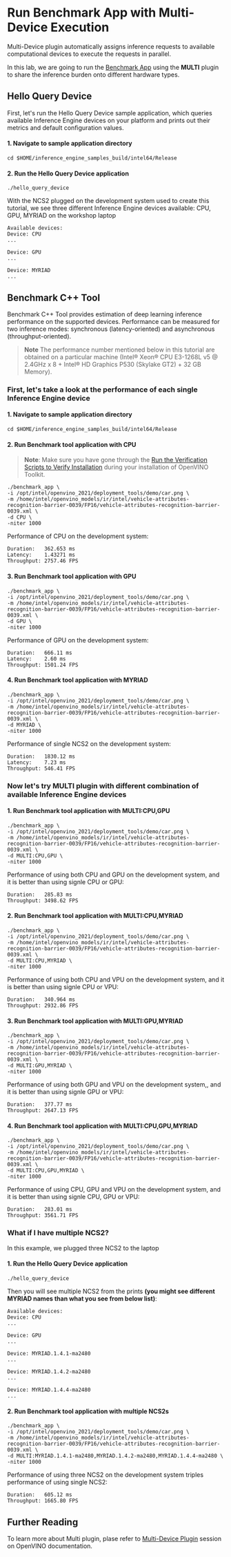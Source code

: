 
# Run Benchmark App with Multi-Device Execution 

Multi-Device plugin automatically assigns inference requests to available computational devices to execute the requests in parallel. 

In this lab, we are going to run the [Benchmark App](https://docs.openvinotoolkit.org/latest/openvino_docs_IE_DG_Samples_Overview.html) using the **MULTI** plugin to share the inference burden onto different hardware types.  

## Hello Query Device
First, let's run the Hello Query Device sample application, which queries available Inference Engine devices on your platform and prints out their metrics and default configuration values.

#### 1. Navigate to sample application directory
	cd $HOME/inference_engine_samples_build/intel64/Release
  
#### 2. Run the Hello Query Device application 
	./hello_query_device
    
With the NCS2 plugged on the development system used to create this tutorial, we see three different Inference Engine devices available: CPU, GPU, MYRIAD on the workshop laptop

	Available devices: 
	Device: CPU
	...

	Device: GPU
	...

	Device: MYRIAD
	...

## Benchmark C++ Tool     
Benchmark C++ Tool provides estimation of deep learning inference performance on the supported devices. Performance can be measured for two inference modes: synchronous (latency-oriented) and asynchronous (throughput-oriented).  
> **Note** The performance number mentioned below in this tutorial are obtained on a particular machine (Intel® Xeon® CPU E3-1268L v5 @ 2.4GHz x 8 + Intel® HD Graphics P530 (Skylake GT2) + 32 GB Memory).     

### First, let's take a look at the performance of each single Inference Engine device
#### 1. Navigate to sample application directory
	cd $HOME/inference_engine_samples_build/intel64/Release

#### 2. Run Benchmark tool application with CPU
> **Note**: Make sure you have gone through the [Run the Verification Scripts to Verify Installation](https://docs.openvinotoolkit.org/latest/openvino_docs_install_guides_installing_openvino_linux.html#run-the-demos) during your installation of OpenVINO Toolkit. 

	./benchmark_app \
	-i /opt/intel/openvino_2021/deployment_tools/demo/car.png \
	-m /home/intel/openvino_models/ir/intel/vehicle-attributes-recognition-barrier-0039/FP16/vehicle-attributes-recognition-barrier-0039.xml \
	-d CPU \
	-niter 1000

Performance of CPU on the development system:

	Duration:   362.653 ms
	Latency:    1.43271 ms
	Throughput: 2757.46 FPS

#### 3. Run Benchmark tool application with GPU
	./benchmark_app \
	-i /opt/intel/openvino_2021/deployment_tools/demo/car.png \
	-m /home/intel/openvino_models/ir/intel/vehicle-attributes-recognition-barrier-0039/FP16/vehicle-attributes-recognition-barrier-0039.xml \
	-d GPU \
	-niter 1000

Performance of GPU on the development system:

	Duration:   666.11 ms
	Latency:    2.60 ms
	Throughput: 1501.24 FPS


#### 4. Run Benchmark tool application with MYRIAD
	./benchmark_app \
	-i /opt/intel/openvino_2021/deployment_tools/demo/car.png \
	-m /home/intel/openvino_models/ir/intel/vehicle-attributes-recognition-barrier-0039/FP16/vehicle-attributes-recognition-barrier-0039.xml \
	-d MYRIAD \
	-niter 1000

Performance of single NCS2 on the development system:

	Duration:   1830.12 ms
	Latency:    7.23 ms
	Throughput: 546.41 FPS

### Now let's try MULTI plugin with different combination of available Inference Engine devices
#### 1. Run Benchmark tool application with MULTI:CPU,GPU
	./benchmark_app \
	-i /opt/intel/openvino_2021/deployment_tools/demo/car.png \
	-m /home/intel/openvino_models/ir/intel/vehicle-attributes-recognition-barrier-0039/FP16/vehicle-attributes-recognition-barrier-0039.xml \
	-d MULTI:CPU,GPU \
	-niter 1000

Performance of using both CPU and GPU on the development system, and it is better than using signle CPU or GPU:

	Duration:   285.83 ms
	Throughput: 3498.62 FPS

#### 2. Run Benchmark tool application with MULTI:CPU,MYRIAD
	./benchmark_app \
	-i /opt/intel/openvino_2021/deployment_tools/demo/car.png \
	-m /home/intel/openvino_models/ir/intel/vehicle-attributes-recognition-barrier-0039/FP16/vehicle-attributes-recognition-barrier-0039.xml \
	-d MULTI:CPU,MYRIAD \
	-niter 1000

Performance of using both CPU and VPU on the development system, and it is better than using signle CPU or VPU:

	Duration:   340.964 ms
	Throughput: 2932.86 FPS

	
#### 3. Run Benchmark tool application with MULTI:GPU,MYRIAD
	./benchmark_app \
	-i /opt/intel/openvino_2021/deployment_tools/demo/car.png \
	-m /home/intel/openvino_models/ir/intel/vehicle-attributes-recognition-barrier-0039/FP16/vehicle-attributes-recognition-barrier-0039.xml \
	-d MULTI:GPU,MYRIAD \
	-niter 1000

Performance of using both GPU and VPU on the development system,, and it is better than using signle GPU or VPU:
	
	Duration:   377.77 ms
	Throughput: 2647.13 FPS
	
#### 4. Run Benchmark tool application with MULTI:CPU,GPU,MYRIAD
	./benchmark_app \
	-i /opt/intel/openvino_2021/deployment_tools/demo/car.png \
	-m /home/intel/openvino_models/ir/intel/vehicle-attributes-recognition-barrier-0039/FP16/vehicle-attributes-recognition-barrier-0039.xml \
	-d MULTI:CPU,GPU,MYRIAD \
	-niter 1000

Performance of using CPU, GPU and VPU on the development system, and it is better than using signle CPU, GPU or VPU:

	Duration:   283.01 ms
	Throughput: 3561.71 FPS
	
### What if I have multiple NCS2?
In this example, we plugged three NCS2 to the laptop

#### 1. Run the Hello Query Device application 
	./hello_query_device

Then you will see multiple NCS2 from the prints **(you might see different MYRIAD names than what you see from below list)**:

	Available devices: 
	Device: CPU
	...
	
	Device: GPU
	...
		
	Device: MYRIAD.1.4.1-ma2480
	...
	
	Device: MYRIAD.1.4.2-ma2480
	...

	Device: MYRIAD.1.4.4-ma2480
	...
	
#### 2. Run Benchmark tool application with multiple NCS2s
	./benchmark_app \
	-i /opt/intel/openvino_2021/deployment_tools/demo/car.png \
	-m /home/intel/openvino_models/ir/intel/vehicle-attributes-recognition-barrier-0039/FP16/vehicle-attributes-recognition-barrier-0039.xml \
	-d MULTI:MYRIAD.1.4.1-ma2480,MYRIAD.1.4.2-ma2480,MYRIAD.1.4.4-ma2480 \
	-niter 1000

Performance of using three NCS2 on the development system triples performance of using single NCS2:

	Duration:   605.12 ms
	Throughput: 1665.80 FPS

## Further Reading
To learn more about Multi plugin, plase refer to [Multi-Device Plugin](https://docs.openvinotoolkit.org/latest/openvino_docs_IE_DG_supported_plugins_MULTI.html) session on OpenVINO documentation.

